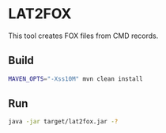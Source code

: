LAT2FOX
=======
This tool creates FOX files from CMD records.

Build
-----
```sh
MAVEN_OPTS="-Xss10M" mvn clean install
```

Run
---
```sh
java -jar target/lat2fox.jar -?
```